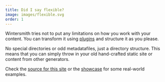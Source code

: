 ```yaml
---
title: Did I say flexible?
image: images/flexible.svg
order: 1
---
```


Wintersmith tries not to put any limitations on how you work with your content. You can transform it using [plugins][2] and structure it as you please.

No special directories or odd metadatafiles, just a directory structure. This means that you can simply throw in your old hand-crafted static site or content from other generators.

Check the [source for this site][1] or the [showcase][3] for some real-world examples.

[1]: https://github.com/jnordberg/wintersmith/tree/gh-pages/src  "Wintersmith page source"
[2]: https://github.com/jnordberg/wintersmith/wiki/Plugins  "Wintersmith plugin listing"
[3]: https://github.com/jnordberg/wintersmith/wiki/Showcase  "Wintersmith showcase"
